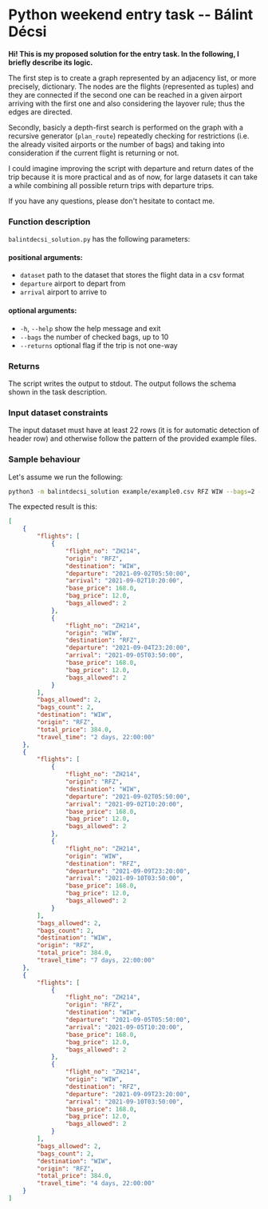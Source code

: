# Python weekend entry task -- Bálint Décsi

**Hi! This is my proposed solution for the entry task. In the following, I briefly describe its logic.**

The first step is to create a graph represented by an adjacency list, or more precisely, dictionary. The nodes are the flights (represented as tuples) and they are connected if the second one can be reached in a given airport arriving with the first one and also considering the layover rule; thus the edges are directed. 

Secondly, basicly a depth-first search is performed on the graph with a recursive generator (`plan_route`) repeatedly checking for restrictions (i.e. the already visited airports or the number of bags) and taking into consideration if the current flight is returning or not.

I could imagine improving the script with departure and return dates of the trip because it is more practical and as of now, for large datasets it can take a while combining all possible return trips with departure trips.

If you have any questions, please don't hesitate to contact me.

### Function description
`balintdecsi_solution.py` has the following parameters:

#### positional arguments:
- `dataset`             path to the dataset that stores the flight data in a csv format
- `departure`           airport to depart from
- `arrival`             airport to arrive to

#### optional arguments:
- `-h`, `--help`        show the help message and exit
- `--bags`              the number of checked bags, up to 10
- `--returns`           optional flag if the trip is not one-way

### Returns
The script writes the output to stdout. The output follows the schema shown in the task description.

### Input dataset constraints
The input dataset must have at least 22 rows (it is for automatic detection of header row) and otherwise follow the pattern of the provided example files.

### Sample behaviour
Let's assume we run the following:
```bash
python3 -m balintdecsi_solution example/example0.csv RFZ WIW --bags=2 --returns
```
The expected result is this:
```json
[
	{
		"flights": [
			{
				"flight_no": "ZH214",
				"origin": "RFZ",
				"destination": "WIW",
				"departure": "2021-09-02T05:50:00",
				"arrival": "2021-09-02T10:20:00",
				"base_price": 168.0,
				"bag_price": 12.0,
				"bags_allowed": 2
			},
			{
				"flight_no": "ZH214",
				"origin": "WIW",
				"destination": "RFZ",
				"departure": "2021-09-04T23:20:00",
				"arrival": "2021-09-05T03:50:00",
				"base_price": 168.0,
				"bag_price": 12.0,
				"bags_allowed": 2
			}
		],
		"bags_allowed": 2,
		"bags_count": 2,
		"destination": "WIW",
		"origin": "RFZ",
		"total_price": 384.0,
		"travel_time": "2 days, 22:00:00"
	},
	{
		"flights": [
			{
				"flight_no": "ZH214",
				"origin": "RFZ",
				"destination": "WIW",
				"departure": "2021-09-02T05:50:00",
				"arrival": "2021-09-02T10:20:00",
				"base_price": 168.0,
				"bag_price": 12.0,
				"bags_allowed": 2
			},
			{
				"flight_no": "ZH214",
				"origin": "WIW",
				"destination": "RFZ",
				"departure": "2021-09-09T23:20:00",
				"arrival": "2021-09-10T03:50:00",
				"base_price": 168.0,
				"bag_price": 12.0,
				"bags_allowed": 2
			}
		],
		"bags_allowed": 2,
		"bags_count": 2,
		"destination": "WIW",
		"origin": "RFZ",
		"total_price": 384.0,
		"travel_time": "7 days, 22:00:00"
	},
	{
		"flights": [
			{
				"flight_no": "ZH214",
				"origin": "RFZ",
				"destination": "WIW",
				"departure": "2021-09-05T05:50:00",
				"arrival": "2021-09-05T10:20:00",
				"base_price": 168.0,
				"bag_price": 12.0,
				"bags_allowed": 2
			},
			{
				"flight_no": "ZH214",
				"origin": "WIW",
				"destination": "RFZ",
				"departure": "2021-09-09T23:20:00",
				"arrival": "2021-09-10T03:50:00",
				"base_price": 168.0,
				"bag_price": 12.0,
				"bags_allowed": 2
			}
		],
		"bags_allowed": 2,
		"bags_count": 2,
		"destination": "WIW",
		"origin": "RFZ",
		"total_price": 384.0,
		"travel_time": "4 days, 22:00:00"
	}
]

```